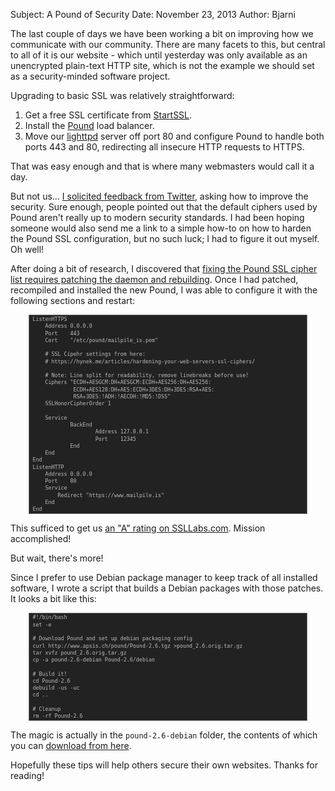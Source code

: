 Subject: A Pound of Security
Date: November 23, 2013
Author: Bjarni

<style type='text/css'>
  code { font-family: Terminus,Consolas,Profont,"Andale Mono",Monaco,Inconsolata,Inconsolata-g,Unifont,Lime,"ClearlyU PUA",Clean,"DejaVu Sans Mono","Lucida Console","Bitstream Vera Sans Mono",Freemono,"Liberation Mono",Dina,Anka,Droid Sans Mono,Anonymous Pro,Proggy fonts,Envy Code R,Gamow,Courier,"Courier New",Terminal,monospace; }
  pre { margin: 0 3em 1em 3em; padding: 1px 5px;
        font-size: 0.7em; line-height: 1.15em;
        border: 1px solid #777; background: #222; color: #bbb; }
</style>

The last couple of days we have been working a bit on improving how we
communicate with our community. There are many facets to this, but central to
all of it is our website - which until yesterday was only available as an
unencrypted plain-text HTTP site, which is not the example we should set as a
security-minded software project.

Upgrading to basic SSL was relatively straightforward:

   1. Get a free SSL certificate from [StartSSL](https://startssl.com/).
   2. Install the [Pound](http://www.apsis.ch/pound/) load balancer.
   3. Move our [lighttpd](http://www.lighttpd.net/) server off port
      80 and configure Pound to handle both ports 443 and 80,
      redirecting all insecure HTTP requests to HTTPS.

That was easy enough and that is where many webmasters would call it a day.

But not us... [I solicited feedback from
Twitter](https://twitter.com/MailpileTeam/status/403976756912066560), asking
how to improve the security.  Sure enough, people pointed out that the default
ciphers used by Pound aren't really up to modern security standards. I had
been hoping someone would also send me a link to a simple how-to on how to
harden the Pound SSL configuration, but no such luck; I had to figure it out
myself. Oh well!

After doing a bit of research, I discovered that [fixing the Pound SSL cipher
list requires patching the daemon and
rebuilding](http://www.apsis.ch/pound/pound_list/archive/2012/2012-02/1328105174000).
Once I had patched, recompiled and installed the new Pound, I was able to
configure it with the following sections and restart:

    ListenHTTPS
        Address 0.0.0.0
        Port    443
        Cert    "/etc/pound/mailpile_is.pem"

        # SSL Cipehr settings from here:
        # https://hynek.me/articles/hardening-your-web-servers-ssl-ciphers/

        # Note: Line split for readability, remove linebreaks before use!
        Ciphers "ECDH+AESGCM:DH+AESGCM:ECDH+AES256:DH+AES256:
                 ECDH+AES128:DH+AES:ECDH+3DES:DH+3DES:RSA+AES:
                 RSA+3DES:!ADH:!AECDH:!MD5:!DSS"
        SSLHonorCipherOrder 1

        Service
                BackEnd
                        Address 127.0.0.1
                        Port    12345
                End
        End
    End
    ListenHTTP
        Address 0.0.0.0
        Port    80
        Service
            Redirect "https://www.mailpile.is"
        End
    End

This sufficed to get us [an "A" rating on
SSLLabs.com](https://www.ssllabs.com/ssltest/analyze.html?d=mailpile.is).
Mission accomplished!

But wait, there's more!

Since I prefer to use Debian package manager to keep track of all installed
software, I wrote a script that builds a Debian packages with those patches.
It looks a bit like this:

    #!/bin/bash
    set -e

    # Download Pound and set up debian packaging config
    curl http://www.apsis.ch/pound/Pound-2.6.tgz >pound_2.6.orig.tar.gz
    tar xvfz pound_2.6.orig.tar.gz
    cp -a pound-2.6-debian Pound-2.6/debian

    # Build it!
    cd Pound-2.6
    debuild -us -uc
    cd ..

    # Cleanup
    rm -rf Pound-2.6

The magic is actually in the `pound-2.6-debian` folder, the contents of which
you can [download from here](/files/pound-2.6-debian-builder.tar.gz).

Hopefully these tips will help others secure their own websites. Thanks for
reading!

